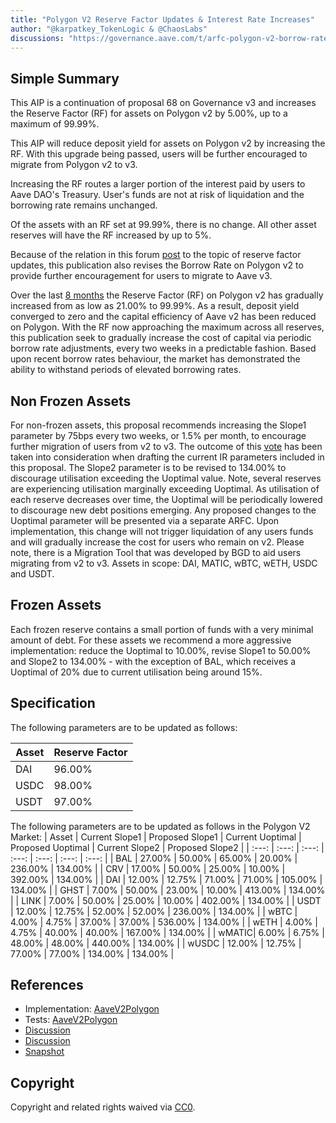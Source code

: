 ```yaml
---
title: "Polygon V2 Reserve Factor Updates & Interest Rate Increases"
author: "@karpatkey_TokenLogic & @ChaosLabs"
discussions: "https://governance.aave.com/t/arfc-polygon-v2-borrow-rate-adjustments/1725"
---
```


## Simple Summary

This AIP is a continuation of proposal 68 on Governance v3 and increases the Reserve Factor (RF) for assets on Polygon v2 by 5.00%, up to a maximum of 99.99%.

This AIP will reduce deposit yield for assets on Polygon v2 by increasing the RF. With this upgrade being passed, users will be further encouraged to migrate from Polygon v2 to v3.

Increasing the RF routes a larger portion of the interest paid by users to Aave DAO's Treasury. User's funds are not at risk of liquidation and the borrowing rate remains unchanged.

Of the assets with an RF set at 99.99%, there is no change. All other asset reserves will have the RF increased by up to 5%.

Because of the relation in this forum [post](https://governance.aave.com/t/arfc-polygon-v2-borrow-rate-adjustments/17252) to the topic of reserve factor updates, this publication also revises the Borrow Rate on Polygon v2 to provide further encouragement for users to migrate to Aave v3.

Over the last [8 months](https://governance-v2.aave.com/governance/proposal/284/) the Reserve Factor (RF) on Polygon v2 has gradually increased from as low as 21.00% to 99.99%. As a result, deposit yield converged to zero and the capital efficiency of Aave v2 has been reduced on Polygon.
With the RF now approaching the maximum across all reserves, this publication seek to gradually increase the cost of capital via periodic borrow rate adjustments, every two weeks in a predictable fashion.
Based upon recent borrow rates behaviour, the market has demonstrated the ability to withstand periods of elevated borrowing rates.

## Non Frozen Assets

For non-frozen assets, this proposal recommends increasing the Slope1 parameter by 75bps every two weeks, or 1.5% per month, to encourage further migration of users from v2 to v3. The outcome of this [vote](https://snapshot.org/#/aave.eth/proposal/0xe2dd228640c3cad93f5418c40c4b5743b3c6c85aa0aae9eee53cbdbca2ed5c2d) has been taken into consideration when drafting the current IR parameters included in this proposal.
The Slope2 parameter is to be revised to 134.00% to discourage utilisation exceeding the Uoptimal value. Note, several reserves are experiencing utilisation marginally exceeding Uoptimal.
As utilisation of each reserve decreases over time, the Uoptimal will be periodically lowered to discourage new debt positions emerging. Any proposed changes to the Uoptimal parameter will be presented via a separate ARFC.
Upon implementation, this change will not trigger liquidation of any users funds and will gradually increase the cost for users who remain on v2. Please note, there is a Migration Tool that was developed by BGD to aid users migrating from v2 to v3.
Assets in scope: DAI, MATIC, wBTC, wETH, USDC and USDT.

## Frozen Assets

Each frozen reserve contains a small portion of funds with a very minimal amount of debt. For these assets we recommend a more aggressive implementation: reduce the Uoptimal to 10.00%, revise Slope1 to 50.00% and Slope2 to 134.00% - with the exception of BAL, which receives a Uoptimal of 20% due to current utilisation being around 15%.

## Specification

The following parameters are to be updated as follows:

| Asset | Reserve Factor |
| ----- | -------------- |
| DAI   | 96.00%         |
| USDC  | 98.00%         |
| USDT  | 97.00%         |

The following parameters are to be updated as follows in the Polygon V2 Market:
| Asset | Current Slope1 | Proposed Slope1 | Current Uoptimal | Proposed Uoptimal | Current Slope2 | Proposed Slope2 |
| :---: | :---: | :---: | :---: | :---: | :---: | :---: |
| BAL | 27.00% | 50.00% | 65.00% | 20.00% | 236.00% | 134.00% |
| CRV | 17.00% | 50.00% | 25.00% | 10.00% | 392.00% | 134.00% |
| DAI | 12.00% | 12.75% | 71.00% | 71.00% | 105.00% | 134.00% |
| GHST | 7.00% | 50.00% | 23.00% | 10.00% | 413.00% | 134.00% |
| LINK | 7.00% | 50.00% | 25.00% | 10.00% | 402.00% | 134.00% |
| USDT | 12.00% | 12.75% | 52.00% | 52.00% | 236.00% | 134.00% |
| wBTC | 4.00% | 4.75% | 37.00% | 37.00% | 536.00% | 134.00% |
| wETH | 4.00% | 4.75% | 40.00% | 40.00% | 167.00% | 134.00% |
| wMATIC| 6.00% | 6.75% | 48.00% | 48.00% | 440.00% | 134.00% |
| wUSDC | 12.00% | 12.75% | 77.00% | 77.00% | 134.00% | 134.00% |

## References

- Implementation: [AaveV2Polygon](https://github.com/bgd-labs/aave-proposals-v3/blob/main/src/20240412_AaveV2Polygon_ReserveFactorAndBorrowRateUpdates/AaveV2Polygon_ReserveFactorAndBorrowRateUpdates_20240412.sol)
- Tests: [AaveV2Polygon](https://github.com/bgd-labs/aave-proposals-v3/blob/main/src/20240412_AaveV2Polygon_ReserveFactorAndBorrowRateUpdates/AaveV2Polygon_ReserveFactorAndBorrowRateUpdates_20240412.t.sol)
- [Discussion](https://governance.aave.com/t/arfc-reserve-factor-updates-polygon-aave-v2/13937/22)
- [Discussion](https://governance.aave.com/t/arfc-polygon-v2-borrow-rate-adjustments/17252)
- [Snapshot](https://snapshot.org/#/aave.eth/proposal/0x95643085ee16eb0eaa4110a9f0ea8223009f9521e596e1a958303705a5001363)

## Copyright

Copyright and related rights waived via [CC0](https://creativecommons.org/publicdomain/zero/1.0/).
